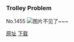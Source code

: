 ### Trolley Problem
No.1455
![图片不见了~~~](https://imgs.xkcd.com/comics/trolley_problem.png)

[原址](https://xkcd.com//1455) [下载](https://imgs.xkcd.com/comics/trolley_problem.png)

